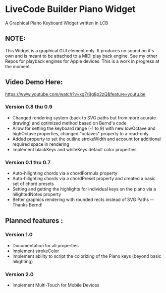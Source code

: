 # LiveCode Builder Piano Widget
A Graphical Piano Keyboard Widget written in LCB

## NOTE: 

This Widget is a graphical GUI element only. It produces no sound on it's own and is meant to be attached to a MIDI play back engine.
See my other Repos for playback engines for Apple devices. This is a work in progress at the moment.
 
## Video Demo Here:
https://www.youtube.com/watch?v=xg7rBg8p2zQ&feature=youtu.be

### Version 0.8 thu 0.9
- Changed rendering system (back to SVG paths but from more acurate drawing) and optimized method based on Bernd's code
- Allow for setting the keyboard range (-1 to 9) with new lowOctave and highOctave properties, changed "octaves" property to a read-only.
- Added property to set the outline strokeWidth and account for additional required space in rendering
- Implement blackKeys and whiteKeys default color properties

### Version 0.1 thu 0.7
- Auto-hilighting chords via a chordFormula property
- Auto-hilighting chords via a chordPreset property and created a basic set of chord presets
- Setting and getting the highlights for individual keys on the piano via a hilightedNotes property
- Better graphics rendering with rounded rects instead of SVG Paths -- Thanks Bernd!

## Planned features :

### Version 1.0
- Documentation for all properties
- Implement strokeColor
- Implement ability to script the colorizing of the Piano keys (beyond basic hilighting)

### Version 2.0
- Implement Multi-Touch for Mobile Devices

